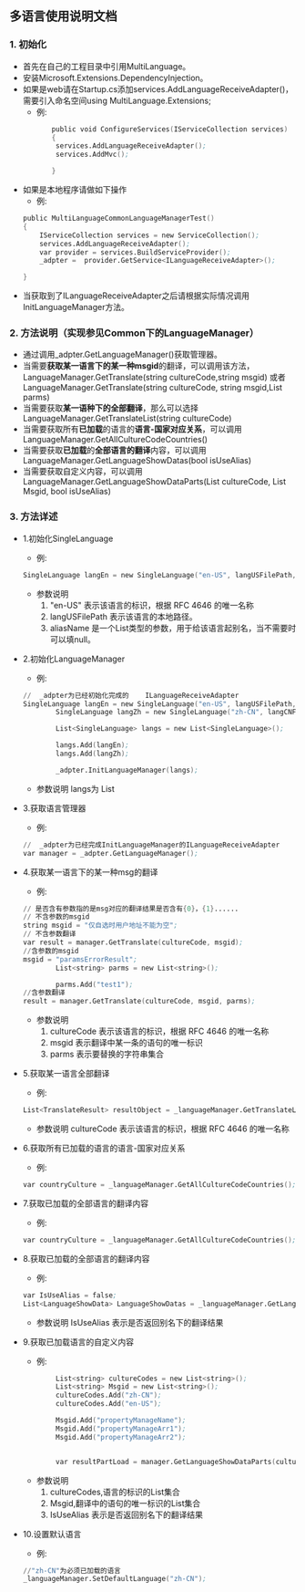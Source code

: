 ## 多语言使用说明文档### 1. 初始化- 首先在自己的工程目录中引用MultiLanguage。- 安装Microsoft.Extensions.DependencyInjection。- 如果是web请在Startup.cs添加services.AddLanguageReceiveAdapter()，需要引入命名空间using MultiLanguage.Extensions;	- 例:	```s           public void ConfigureServices(IServiceCollection services)           {           	services.AddLanguageReceiveAdapter();           	services.AddMvc();           }	```- 如果是本地程序请做如下操作	- 例:	```s	public MultiLanguageCommonLanguageManagerTest()	{		IServiceCollection services = new ServiceCollection();		services.AddLanguageReceiveAdapter();		var provider = services.BuildServiceProvider();		_adpter =  provider.GetService<ILanguageReceiveAdapter>();	}		```- 当获取到了ILanguageReceiveAdapter之后请根据实际情况调用InitLanguageManager方法。### 2. 方法说明（实现参见Common下的LanguageManager）- 通过调用_adpter.GetLanguageManager()获取管理器。- 当需要**获取某一语言下的某一种msgid**的翻译，可以调用该方法，LanguageManager.GetTranslate(string cultureCode,string msgid) 或者LanguageManager.GetTranslate(string cultureCode, string msgid,List<string> parms)- 当需要获取**某一语种下的全部翻译**，那么可以选择LanguageManager.GetTranslateList(string cultureCode)- 当需要获取所有**已加载**的语言的**语言-国家对应关系**，可以调用LanguageManager.GetAllCultureCodeCountries()- 当需要获取**已加载**的**全部语言的翻译**内容，可以调用 LanguageManager.GetLanguageShowDatas(bool isUseAlias)- 当需要获取自定义内容，可以调用LanguageManager.GetLanguageShowDataParts(List<string> cultureCode, List<string> Msgid, bool isUseAlias)### 3. 方法详述- 1.初始化SingleLanguage	- 例:	```s	SingleLanguage langEn = new SingleLanguage("en-US", langUSFilePath, aliasName);	```	- 参数说明		1. "en-US" 表示该语言的标识，根据 RFC 4646 的唯一名称		2. langUSFilePath  表示该语言的本地路径。		3. aliasName 是一个List<string>类型的参数，用于给该语言起别名，当不需要时可以填null。- 2.初始化LanguageManager	- 例:	```s	//  _adpter为已经初始化完成的	ILanguageReceiveAdapter	SingleLanguage langEn = new SingleLanguage("en-US", langUSFilePath, null);            SingleLanguage langZh = new SingleLanguage("zh-CN", langCNFilePath, null);            List<SingleLanguage> langs = new List<SingleLanguage>();            langs.Add(langEn);            langs.Add(langZh);            _adpter.InitLanguageManager(langs);	```	- 参数说明	langs为 List<SingleLanguage> - 3.获取语言管理器	- 例:	```s	//  _adpter为已经完成InitLanguageManager的ILanguageReceiveAdapter	var manager = _adpter.GetLanguageManager();	```- 4.获取某一语言下的某一种msg的翻译	- 例:	```s	// 是否含有参数指的是msg对应的翻译结果是否含有{0}，{1}......	// 不含参数的msgid	string msgid = "仅自选时用户地址不能为空";	// 不含参数翻译	var result = manager.GetTranslate(cultureCode, msgid);	//含参数的msgid	msgid = "paramsErrorResult";            List<string> parms = new List<string>();            parms.Add("test1");	//含参数翻译	result = manager.GetTranslate(cultureCode, msgid, parms);	```	- 参数说明		1. cultureCode 表示该语言的标识，根据 RFC 4646 的唯一名称		2. msgid 表示翻译中某一条的语句的唯一标识		3. parms 表示要替换的字符串集合-  5.获取某一语言全部翻译	- 例:	```s	List<TranslateResult> resultObject = _languageManager.GetTranslateList(cultureCode);		```	- 参数说明		cultureCode 表示该语言的标识，根据 RFC 4646 的唯一名称- 6.获取所有已加载的语言的语言-国家对应关系	- 例:	```s	var countryCulture = _languageManager.GetAllCultureCodeCountries();	```- 7.获取已加载的全部语言的翻译内容	- 例:	```s	var countryCulture = _languageManager.GetAllCultureCodeCountries();	```- 8.获取已加载的全部语言的翻译内容	- 例:	```s	var IsUseAlias = false;	List<LanguageShowData> LanguageShowDatas = _languageManager.GetLanguageShowDatas(IsUseAlias);	```	- 参数说明		IsUseAlias 表示是否返回别名下的翻译结果- 9.获取已加载语言的自定义内容	- 例:	```s            List<string> cultureCodes = new List<string>();            List<string> Msgid = new List<string>();            cultureCodes.Add("zh-CN");            cultureCodes.Add("en-US");            Msgid.Add("propertyManageName");            Msgid.Add("propertyManageArr1");            Msgid.Add("propertyManageArr2");            var resultPartLoad = manager.GetLanguageShowDataParts(cultureCodes, Msgid, false);	```	- 参数说明		1. cultureCodes,语言的标识的List集合		2. Msgid,翻译中的语句的唯一标识的List集合		3. IsUseAlias 表示是否返回别名下的翻译结果- 10.设置默认语言	- 例:	```s	//"zh-CN"为必须已加载的语言	_languageManager.SetDefaultLanguage("zh-CN");	```